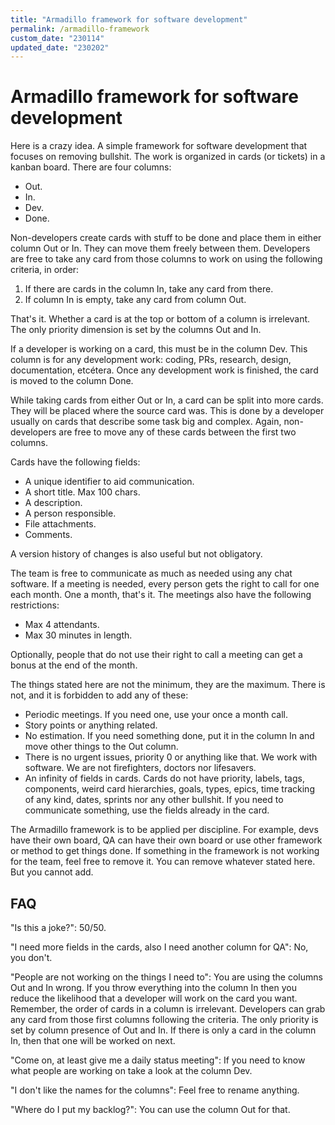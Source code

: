 ```yaml
---
title: "Armadillo framework for software development"
permalink: /armadillo-framework
custom_date: "230114"
updated_date: "230202"
---
```


# Armadillo framework for software development

Here is a crazy idea. A simple framework for software development that focuses on removing bullshit. The work is organized in cards (or tickets) in a kanban board. There are four columns:

- Out.
- In.
- Dev.
- Done.

Non-developers create cards with stuff to be done and place them in either column Out or In. They can move them freely between them. Developers are free to take any card from those columns to work on using the following criteria, in order:

1. If there are cards in the column In, take any card from there.
2. If column In is empty, take any card from column Out.

That's it. Whether a card is at the top or bottom of a column is irrelevant. The only priority dimension is set by the columns Out and In.

If a developer is working on a card, this must be in the column Dev. This column is for any development work: coding, PRs, research, design, documentation, etcétera. Once any development work is finished, the card is moved to the column Done.

While taking cards from either Out or In, a card can be split into more cards. They will be placed where the source card was. This is done by a developer usually on cards that describe some task big and complex. Again, non-developers are free to move any of these cards between the first two columns.

Cards have the following fields:

- A unique identifier to aid communication.
- A short title. Max 100 chars.
- A description.
- A person responsible.
- File attachments.
- Comments.

A version history of changes is also useful but not obligatory.

The team is free to communicate as much as needed using any chat software. If a meeting is needed, every person gets the right to call for one each month. One a month, that's it. The meetings also have the following restrictions:

- Max 4 attendants.
- Max 30 minutes in length.

Optionally, people that do not use their right to call a meeting can get a bonus at the end of the month.

The things stated here are not the minimum, they are the maximum. There is not, and it is forbidden to add any of these:

- Periodic meetings. If you need one, use your once a month call.
- Story points or anything related.
- No estimation. If you need something done, put it in the column In and move other things to the Out column.
- There is no urgent issues, priority 0 or anything like that. We work with software. We are not firefighters, doctors nor lifesavers.
- An infinity of fields in cards. Cards do not have priority, labels, tags, components, weird card hierarchies, goals, types, epics, time tracking of any kind, dates, sprints nor any other bullshit. If you need to communicate something, use the fields already in the card.

The Armadillo framework is to be applied per discipline. For example, devs have their own board, QA can have their own board or use other framework or method to get things done. If something in the framework is not working for the team, feel free to remove it. You can remove whatever stated here. But you cannot add.

## FAQ

"Is this a joke?": 50/50.

"I need more fields in the cards, also I need another column for QA": No, you don't.

"People are not working on the things I need to": You are using the columns Out and In wrong. If you throw everything into the column In then you reduce the likelihood that a developer will work on the card you want. Remember, the order of cards in a column is irrelevant. Developers can grab any card from those first columns following the criteria. The only priority is set by column presence of Out and In. If there is only a card in the column In, then that one will be worked on next.

"Come on, at least give me a daily status meeting": If you need to know what people are working on take a look at the column Dev.

"I don't like the names for the columns": Feel free to rename anything.

"Where do I put my backlog?": You can use the column Out for that.
